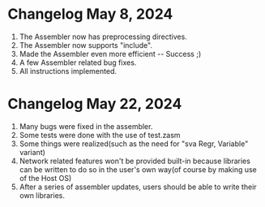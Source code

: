 # Changelog May 8, 2024
1. The Assembler now has preprocessing directives.
2. The Assembler now supports "include".
3. Made the Assembler even more efficient -- Success ;)
4. A few Assembler related bug fixes.
5. All instructions implemented.

# Changelog May 22, 2024
1. Many bugs were fixed in the assembler.
2. Some tests were done with the use of test.zasm
3. Some things were realized(such as the need for "sva Regr, Variable" variant)
4. Network related features won't be provided built-in because libraries can be written to do so in the user's own way(of course by making use of the Host OS)
5. After a series of assembler updates, users should be able to write their own libraries.